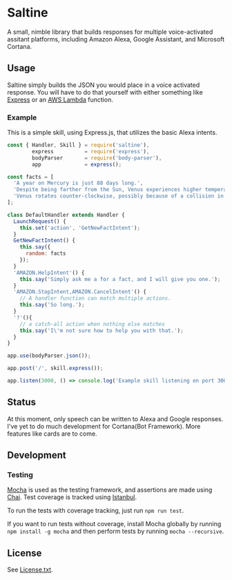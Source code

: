 Saltine
=============

A small, nimble library that builds responses for multiple voice-activated assitant platforms, including Amazon Alexa, Google Assistant, and Microsoft Cortana.

## Usage

Saltine simply builds the JSON you would place in a voice activated response.  You will have to do that yourself with either something like [Express](https://expressjs.com/) or an [AWS Lambda](https://aws.amazon.com/lambda/) function.

### Example

This is a simple skill, using Express.js, that utilizes the basic Alexa intents.

```javascript
const { Handler, Skill } = require('saltine'),
        express          = require('express'),
        bodyParser       = require('body-parser'),
        app              = express();

const facts = [
  'A year on Mercury is just 88 days long.',
  'Despite being farther from the Sun, Venus experiences higher temperatures than Mercury.',
  'Venus rotates counter-clockwise, possibly because of a collision in the past with an asteroid.'
];

class DefaultHandler extends Handler {
  LaunchRequest() {
    this.set('action', 'GetNewFactIntent');
  }
  GetNewFactIntent() {
    this.say({
      random: facts
    });
  }
  'AMAZON.HelpIntent'() {
    this.say('Simply ask me a for a fact, and I will give you one.');
  }
  'AMAZON.StopIntent,AMAZON.CancelIntent'() {
    // A handler function can match multiple actions.
    this.say('So long.');
  }
  '?'(){
    // a catch-all action when nothing else matches
    this.say('I\'m not sure how to help you with that.');
  }
}

app.use(bodyParser.json());

app.post('/', skill.express());

app.listen(3000, () => console.log('Example skill listening on port 3000!')); // eslint-disable-line no-console
```

## Status

At this moment, only speech can be written to Alexa and Google responses.  I've yet to do much development for Cortana(Bot Framework).  More features like cards are to come.

## Development

### Testing

[Mocha](https://mochajs.org) is used as the testing framework, and assertions are made using [Chai](https://chaijs.com).  Test coverage is tracked using [Istanbul](https://istanbul.js.org/).

To run the tests with coverage tracking, just run `npm run test`.

If you want to run tests without coverage, install Mocha globally by running `npm install -g mocha` and then perform tests by running `mocha --recursive`.

## License

See [License.txt](License.txt).


